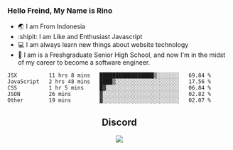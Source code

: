 ### Hello Freind, My Name is Rino

- 🌏 I am From Indonesia
- :shipit:  I am Like and Enthusiast Javascript
- :computer: I am always learn new things about website technology 
- :runner: I am is a Freshgraduate Senior High School, and now I'm in the midst of my career to become a software engineer.

<!--START_SECTION:waka-->
```text
JSX          11 hrs 8 mins   █████████████████▒░░░░░░░   69.84 % 
JavaScript   2 hrs 48 mins   ████▒░░░░░░░░░░░░░░░░░░░░   17.56 % 
CSS          1 hr 5 mins     █▓░░░░░░░░░░░░░░░░░░░░░░░   06.84 % 
JSON         26 mins         ▓░░░░░░░░░░░░░░░░░░░░░░░░   02.82 % 
Other        19 mins         ▓░░░░░░░░░░░░░░░░░░░░░░░░   02.07 % 
```
<!--END_SECTION:waka-->


<div align="center"><h2 align="center">Discord</h2><img src="https://discord.c99.nl/widget/theme-3/446571129100828672.png" /></div>

